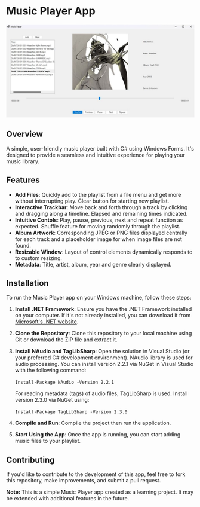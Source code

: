 # Music Player App

![Screenshot](MusicPlayer.jpg)

## Overview
A simple, user-friendly music player built with C# using Windows Forms. It's designed to provide a seamless and intuitive experience for playing your music library.

## Features
- **Add Files**: Quickly add to the playlist from a file menu and get more without interrupting play. Clear button for starting new playlist.
- **Interactive Trackbar**: Move back and forth through a track by clicking and dragging along a timeline. Elapsed and remaining times indicated.
- **Intuitive Contols**: Play, pause, previous, next and repeat function as expected. Shuffle feature for moving randomly through the playlist. 
- **Album Artwork**: Corresponding JPEG or PNG files displayed centrally for each track and a placeholder image for when image files are not found. 
- **Resizable Window**: Layout of control elements dynamically responds to to custom resizing. 
- **Metadata**: Title, artist, album, year and genre clearly displayed. 
 
## Installation
To run the Music Player app on your Windows machine, follow these steps:

1. **Install .NET Framework**: Ensure you have the .NET Framework installed on your computer. If it's not already installed, you can download it from [Microsoft's .NET website](https://dotnet.microsoft.com/download).

2. **Clone the Repository**: Clone this repository to your local machine using Git or download the ZIP file and extract it.

3. **Install NAudio and TagLibSharp**: Open the solution in Visual Studio (or your preferred C# development environment). NAudio library is used for audio processing. You can install version 2.2.1 via NuGet in Visual Studio with the following command: 

    ``` Install-Package NAudio -Version 2.2.1 ```

    For reading metadata (tags) of audio files, TagLibSharp is used. Install version 2.3.0 via NuGet using:
    
    ``` Install-Package TagLibSharp -Version 2.3.0 ```

4. **Compile and Run**: Compile the project then run the application.

5. **Start Using the App**: Once the app is running, you can start adding music files to your playlist.

## Contributing

If you'd like to contribute to the development of this app, feel free to fork this repository, make improvements, and submit a pull request.

**Note:** This is a simple Music Player app created as a learning project. It may be extended with additional features in the future.